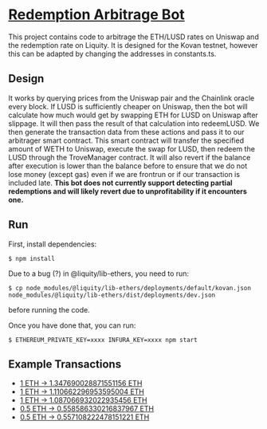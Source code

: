 # [Redemption Arbitrage Bot](https://gitcoin.co/issue/liquity/beta/2/100025005)

This project contains code to arbitrage the ETH/LUSD rates on Uniswap and the redemption rate on Liquity.  It is designed for the Kovan testnet, however this can be adapted by changing the addresses in constants.ts.

## Design

It works by querying prices from the Uniswap pair and the Chainlink oracle every block.  If LUSD is sufficiently cheaper on Uniswap, then the bot will calculate how much would get by swapping ETH for LUSD on Uniswap after slippage.  It will then pass the result of that calculation into redeemLUSD.  We then generate the transaction data from these actions and pass it to our arbitrager smart contract.  This smart contract will transfer the specified amount of WETH to Uniswap, execute the swap for LUSD, then redeem the LUSD through the TroveManager contract.  It will also revert if the balance after execution is lower than the balance before to ensure that we do not lose money (except  gas) even if we are frontrun or if our transaction is included late. **This bot does not currently support detecting partial redemptions and will likely revert due to unprofitability if it encounters one.**

## Run

First, install dependencies:

```
$ npm install
````

Due to a bug (?) in @liquity/lib-ethers, you need to run:

```
$ cp node_modules/@liquity/lib-ethers/deployments/default/kovan.json node_modules/@liquity/lib-ethers/dist/deployments/dev.json 
```

before running the code.

Once you have done that, you can run:

```
$ ETHEREUM_PRIVATE_KEY=xxxx INFURA_KEY=xxxx npm start 
```

## Example Transactions
* [1 ETH -> 1.347690028871551156 ETH](https://kovan.etherscan.io/tx/0xbb670e2b63299afa3f30dadf1e9a747ae757fd3bc9a92e9ac777c906f84d1e88)
* [1 ETH -> 1.110662296953595004 ETH](https://kovan.etherscan.io/tx/0x317c0f9e5cef7aabd0ec641291a0475a84b0b913dc90f393adad8e40dba5d180)
* [1 ETH -> 1.087066932022935456 ETH](https://kovan.etherscan.io/tx/0x3ef08a6e071d46a825c6bc911768672b170e87be1c5e719fd6898afea1231230)
* [0.5 ETH -> 0.558586330216837967 ETH](https://kovan.etherscan.io/tx/0x09eafaa27ed27ddb4583df7cdd1b32433beb4556c919e915a6a12d4744528bc5)
* [0.5 ETH -> 0.557108222478151221 ETH](https://kovan.etherscan.io/tx/0xfe6518b36598a3f1467fd322edc3652a89d6cf282590d605b14083deb00eb53b)
